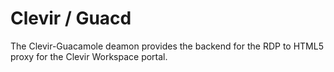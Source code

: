 # Clevir / Guacd

The Clevir-Guacamole deamon provides the backend for the RDP to HTML5 proxy for the Clevir Workspace portal.

